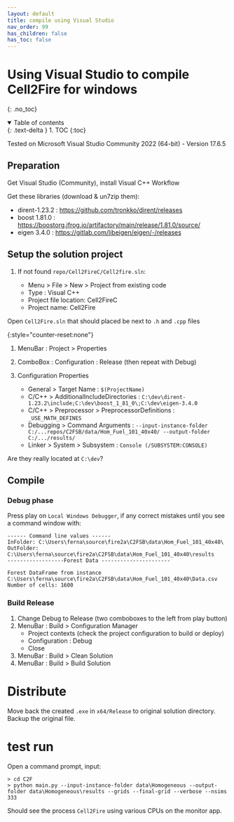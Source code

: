```yaml
---
layout: default
title: compile using Visual Studio
nav_order: 99
has_children: false
has_toc: false
---
```

# Using Visual Studio to compile Cell2Fire for windows  
{: .no_toc}
<details open markdown="block">
  <summary>
    Table of contents
  </summary>
  {: .text-delta }
1. TOC
{:toc}
</details>

Tested on Microsoft Visual Studio Community 2022 (64-bit) - Version 17.6.5

## Preparation  

Get Visual Studio (Community), install Visual C++ Workflow  

Get these libraries (download & un7zip them):  

- dirent-1.23.2 : https://github.com/tronkko/dirent/releases  
- boost 1.81.0 : https://boostorg.jfrog.io/artifactory/main/release/1.81.0/source/  
- eigen 3.4.0 : https://gitlab.com/libeigen/eigen/-/releases  

## Setup the solution project  

1. If not found `repo/Cell2FireC/Cell2fire.sln`:  

	- Menu > File > New > Project from existing code  
	- Type : Visual C++  
	- Project file location: Cell2FireC  
	- Project name: Cell2Fire  

Open `Cell2Fire.sln` that should placed be next to `.h` and `.cpp` files  

{:style="counter-reset:none"}
1. MenuBar : Project > Properties
1. ComboBox : Configuration : Release (then repeat with Debug)
1. Configuration Properties  

	- General > Target Name : `$(ProjectName)`  
	- C/C++ > AdditionalIncludeDirectories : `C:\dev\dirent-1.23.2\include;C:\dev\boost_1_81_0\;C:\dev\eigen-3.4.0`  
	- C/C++ > Preprocessor > PreprocessorDefinitions : `_USE_MATH_DEFINES`  
	- Debugging > Command Arguments : `--input-instance-folder C:/...repos/C2FSB/data/Hom_Fuel_101_40x40/ --output-folder C:/.../results/`  
    - Linker > System > Subsystem : `Console (/SUBSYSTEM:CONSOLE)`

Are they really located at `C:\dev`?

## Compile  
### Debug phase
Press play on `Local Windows Debugger`, if any correct mistakes until you see a command window with:  

```batch
------ Command line values ------
InFolder: C:\Users\ferna\source\fire2a\C2FSB\data\Hom_Fuel_101_40x40\
OutFolder: C:\Users\ferna\source\fire2a\C2FSB\data\Hom_Fuel_101_40x40\results
------------------Forest Data ----------------------

Forest DataFrame from instance C:\Users\ferna\source\fire2a\C2FSB\data\Hom_Fuel_101_40x40\Data.csv
Number of cells: 1600
```  

### Build Release 

1. Change Debug to Release (two comboboxes to the left from play button)  
1. MenuBar : Build > Configuration Manager  
  	- Project contexts (check the project configuration to build or deploy)  
  	- Configuration : Debug  
  	- Close  
1. MenuBar : Build > Clean Solution  
1. MenuBar : Build > Build Solution  

# Distribute

Move back the created `.exe` in `x64/Release` to original solution directory.  
Backup the original file.

# test run

Open a command prompt, input:

    > cd C2F
    > python main.py --input-instance-folder data\Homogeneous --output-folder data\Homogeneous\results --grids --final-grid --verbose --nsims 333

Should see the process `Cell2Fire` using various CPUs on the monitor app.
